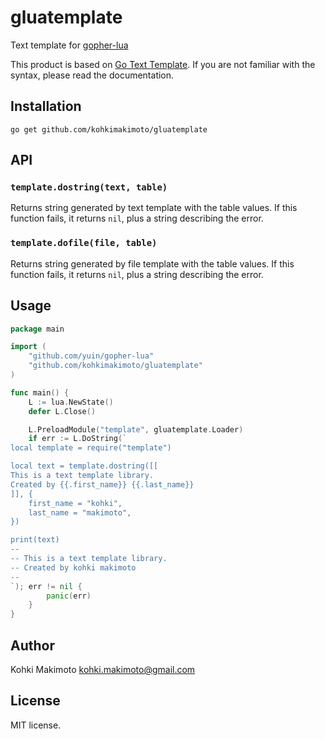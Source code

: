 # gluatemplate

Text template for [gopher-lua](https://github.com/yuin/gopher-lua)

This product is based on [Go Text Template](https://golang.org/pkg/text/template/).
If you are not familiar with the syntax, please read the documentation.

## Installation

```
go get github.com/kohkimakimoto/gluatemplate
```

## API

### `template.dostring(text, table)`

Returns string generated by text template with the table values. If this function fails, it returns `nil`, plus a string describing the error.

### `template.dofile(file, table)`

Returns string generated by file template with the table values. If this function fails, it returns `nil`, plus a string describing the error.

## Usage

```go
package main

import (
    "github.com/yuin/gopher-lua"
    "github.com/kohkimakimoto/gluatemplate"
)

func main() {
    L := lua.NewState()
    defer L.Close()

    L.PreloadModule("template", gluatemplate.Loader)
    if err := L.DoString(`
local template = require("template")

local text = template.dostring([[
This is a text template library.
Created by {{.first_name}} {{.last_name}}
]], {
	first_name = "kohki",
	last_name = "makimoto",
})

print(text)
--
-- This is a text template library.
-- Created by kohki makimoto
--
`); err != nil {
        panic(err)
    }
}
```

## Author

Kohki Makimoto <kohki.makimoto@gmail.com>

## License

MIT license.
